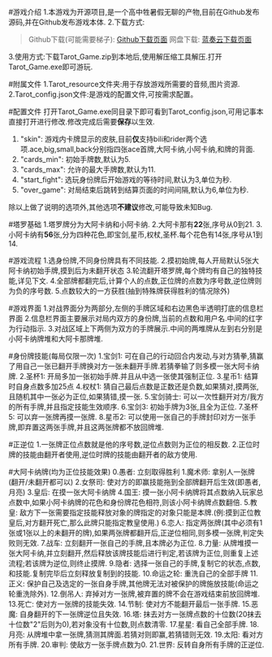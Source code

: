 #游戏介绍
1.本游戏为开源项目,是一个高中牲暑假无聊的产物,目前在Github发布源码,并在Github发布游戏本体.
2.下载方式:
> Github下载(可能需要梯子): [Github下载页面](https://github.com/111-ddd/Tarot_Game/releases "发布界面")
> 网盘下载: [蓝奏云下载页面](https://github.com/111-ddd/Tarot_Game "发布界面")

3.使用方式:下载Tarot_Game.zip到本地后,使用解压缩工具解压.打开Tarot_Game.exe即可游玩.

#附属文件
1.Tarot_resource文件夹:用于存放游戏所需要的音频,图片资源.
2.Tarot_config.json文件:是游戏的配置文件,可按需求配置。

#配置文件
打开Tarot_Game.exe同目录下即可看到Tarot_config.json,可用记事本直接打开进行修改.修改完成后需要**保存**以生效.
1. "skin": 游戏内卡牌显示的皮肤,目前**仅**支持bili和rider两个选项.ace,big,small,back分别指四张ace首牌,大阿卡纳,小阿卡纳,和牌的背面.
2. "cards_min": 初始手牌数,默认为5.
3. "cards_max": 允许的最大手牌数,默认为11.
4. "start_fight": 选玩身份牌后开始游戏的等待时间,默认为3,单位为秒.
5. "over_game": 对局结束后跳转到结算页面的时间间隔,默认为6,单位为秒.

除以上做了说明的选项外,其他选项**不建议**修改,可能导致未知Bug.

#塔罗基础
1.塔罗牌分为大阿卡纳和小阿卡纳.
2.大阿卡那有**22**张,序号从0到21.
3.小阿卡纳有**56**张,分为四种花色,即宝剑,星币,权杖,圣杯.每个花色有14张,序号从1到14.

#游戏流程
1.选身份牌,不同身份牌具有不同技能.
2.摸初始牌,每人开局默认5张大阿卡纳初始手牌,摸到后为未翻开状态
3.轮流翻开塔罗牌,每个牌均有自己的独特技能,详见下文.
4.全部牌都翻完后,计算个人的点数,正位牌的点数为序号数,逆位牌则为负的序号数.
5.点数较大的一方获胜(抽到特殊牌获得胜利的情况除外)

#游戏界面
1.对战界面分为两部分,左侧的手牌区域和右边黑色半透明打底的信息栏界面
2.信息栏界面主要展示对局内双方的身份牌,当前的点数和用户名.中间的红字为行动指示.
3.对战区域上下两侧为双方的手牌展示.中间的两堆牌从左到右分别是小阿卡纳牌堆和大阿卡那牌堆.


#身份牌技能(每局仅限一次)
1.宝剑1: 可在自己的行动回合内发动,与对方猜拳,猜赢了用自己一张已翻开手牌换对方一张未翻开手牌.若猜拳输了则多模一张大阿卡纳牌.
2.圣杯1: 开局多加一张初始手牌.并且从中选一张使其强制正位.
3.星币1: 结算时自身点数多加25点
4.权杖1: 猜自己最后点数是正数还是负数,如果猜对,摸两张,且随机其中一张必为正位,如果猜错,摸一张.
5.宝剑骑士: 可以一次性翻开对方/我方的所有手牌,并且指定技能生效顺序.
6.宝剑3: 初始手牌为3张,且全为正位.
7.圣杯5: 可以弃一张牌再摸一张牌.
8.星币2: 可以使用一张自己的手牌封印对方一张手牌,即弃置这两张手牌,并且这两张牌都不放回牌堆.

#正逆位
1.一张牌正位点数就是他的序号数,逆位点数则为正位的相反数.
2.正位时牌的技能由翻开者使用,逆位时牌的技能由翻开者的敌方使用.

#大阿卡纳牌(均为正位技能效果)
0.愚者: 立刻取得胜利
1.魔术师: 拿别人一张牌(翻开/未翻开都可以)
2.女祭司: 使对方的即赢技能拖到全部牌翻开后生效(即愚者,月亮)
3.皇后: 在摸一张大阿卡纳牌
4.国王: 摸一张小阿卡纳牌将其点数纳入玩家总点数中,如果小阿卡纳牌的花色和身份牌花色相符,则该小阿卡纳牌点数翻倍.
5.教皇: 敌方下一张需要指定技能释放对象的牌指定的对象只能是本牌.(例:摸到正位教皇后,对方翻开死亡,那么此牌只能指定教皇使用.)
6.恋人: 指定两张牌(其中必须有1张或1张以上的未翻开的牌),如果两张牌都翻开后,正逆位相同,则多模一张牌,判定失败则无效.
7.战车: 立刻翻开一张自己的手牌,且本牌必为正位.
8.力量: 从牌堆摸一张大阿卡纳,并立刻翻开,然后释放该牌技能后进行判定,若该牌为正位,则重复上述流程;若该牌为逆位,则终止摸牌.
9.隐者: 选择一张自己的手牌,复制它的状态,点数,和技能.复制完毕后立刻释放复制到的技能.
10.命运之轮: 重洗自己的全部手牌
11.正义: 保护自己及选定的一张自身手牌,其他牌无法对被保护的牌施放技能(命运之轮重洗除外).
12.倒吊人: 弃掉对方一张牌,被弃置的牌不会在游戏结束前放回牌堆.
13.死亡: 使对方一张牌的技能失效.
14.节制: 使对方不能翻开最后一张手牌.
15.恶魔: 自身翻开的下一张牌逆位且失效. 
16.塔: 抹去对方一张牌点数的十位数(20抹去十位数"2"后则为0),若对象没有十位数,则点数清零.
17.星星: 看自己全部手牌.
18.月亮: 从牌堆中拿一张牌,猜测其牌面.若猜对则即赢,若猜错则无效.
19.太阳: 看对方所有手牌.
20.审判: 使敌方一张手牌点数为0.
21.世界: 反转自身所有手牌的正逆位.
